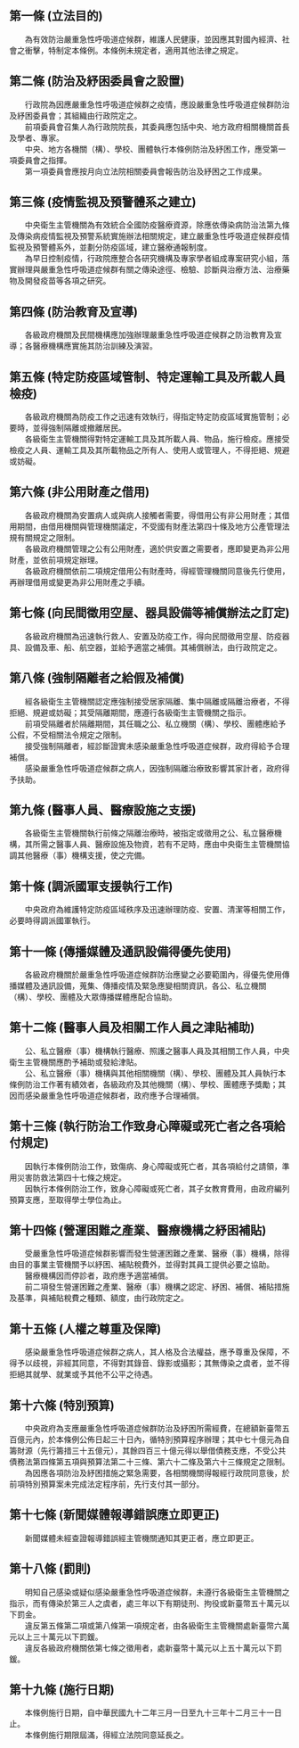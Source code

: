 第一條 (立法目的)
-----------------
　　為有效防治嚴重急性呼吸道症候群，維護人民健康，並因應其對國內經濟、社會之衝擊，特制定本條例。本條例未規定者，適用其他法律之規定。  


第二條 (防治及紓困委員會之設置)
-------------------------------
　　行政院為因應嚴重急性呼吸道症候群之疫情，應設嚴重急性呼吸道症候群防治及紓困委員會；其組織由行政院定之。  
　　前項委員會召集人為行政院院長，其委員應包括中央、地方政府相關機關首長及學者、專家。  
　　中央、地方各機關（構）、學校、團體執行本條例防治及紓困工作，應受第一項委員會之指揮。  
　　第一項委員會應按月向立法院相關委員會報告防治及紓困之工作成果。  


第三條 (疫情監視及預警體系之建立)
---------------------------------
　　中央衛生主管機關為有效統合全國防疫醫療資源，除應依傳染病防治法第九條及傳染病疫情監視及預警系統實施辦法相關規定，建立嚴重急性呼吸道症候群疫情監視及預警體系外，並劃分防疫區域，建立醫療通報制度。  
　　為早日控制疫情，行政院應整合各研究機構及專家學者組成專案研究小組，落實辦理與嚴重急性呼吸道症候群有關之傳染途徑、檢驗、診斷與治療方法、治療藥物及開發疫苗等各項之研究。  


第四條 (防治教育及宣導)
-----------------------
　　各級政府機關及民間機構應加強辦理嚴重急性呼吸道症候群之防治教育及宣導；各醫療機構應實施其防治訓練及演習。  


第五條 (特定防疫區域管制、特定運輸工具及所載人員檢疫)
-----------------------------------------------------
　　各級政府機關為防疫工作之迅速有效執行，得指定特定防疫區域實施管制；必要時，並得強制隔離或撤離居民。  
　　各級衛生主管機關得對特定運輸工具及其所載人員、物品，施行檢疫。應接受檢疫之人員、運輸工具及其所載物品之所有人、使用人或管理人，不得拒絕、規避或妨礙。  


第六條 (非公用財產之借用)
-------------------------
　　各級政府機關為安置病人或與病人接觸者需要，得借用公有非公用財產；其借用期間，由借用機關與管理機關議定，不受國有財產法第四十條及地方公產管理法規有關規定之限制。  
　　各級政府機關管理之公有公用財產，適於供安置之需要者，應即變更為非公用財產，並依前項規定辦理。  
　　各級政府機關依前二項規定借用公有財產時，得經管理機關同意後先行使用，再辦理借用或變更為非公用財產之手續。  


第七條 (向民間徵用空屋、器具設備等補償辦法之訂定)
-------------------------------------------------
　　各級政府機關為迅速執行救人、安置及防疫工作，得向民間徵用空屋、防疫器具、設備及車、船、航空器，並給予適當之補償。其補償辦法，由行政院定之。  


第八條 (強制隔離者之給假及補償)
-------------------------------
　　經各級衛生主管機關認定應強制接受居家隔離、集中隔離或隔離治療者，不得拒絕、規避或妨礙；其受隔離期間，應遵行各級衛生主管機關之指示。  
　　前項受隔離者於隔離期間，其任職之公、私立機關（構）、學校、團體應給予公假，不受相關法令規定之限制。  
　　接受強制隔離者，經診斷證實未感染嚴重急性呼吸道症候群，政府得給予合理補償。  
　　感染嚴重急性呼吸道症候群之病人，因強制隔離治療致影響其家計者，政府得予扶助。  


第九條 (醫事人員、醫療設施之支援)
---------------------------------
　　各級衛生主管機關執行前條之隔離治療時，被指定或徵用之公、私立醫療機構，其所需之醫事人員、醫療設施及物資，若有不足時，應由中央衛生主管機關協調其他醫療（事）機構支援，使之完備。  


第十條 (調派國軍支援執行工作)
-----------------------------
　　中央政府為維護特定防疫區域秩序及迅速辦理防疫、安置、清潔等相關工作，必要時得調派國軍執行。  


第十一條 (傳播媒體及通訊設備得優先使用)
---------------------------------------
　　各級政府機關於嚴重急性呼吸道症候群防治應變之必要範圍內，得優先使用傳播媒體及通訊設備，蒐集、傳播疫情及緊急應變相關資訊，各公、私立機關（構）、學校、團體及大眾傳播媒體應配合協助。  


第十二條 (醫事人員及相關工作人員之津貼補助)
-------------------------------------------
　　公、私立醫療（事）機構執行醫療、照護之醫事人員及其相關工作人員，中央衛生主管機關應酌予補助或發給津貼。  
　　公、私立醫療（事）機構與其他相關機關（構）、學校、團體及其人員執行本條例防治工作著有績效者，各級政府及其他機關（構）、學校、團體應予獎勵；其因而感染嚴重急性呼吸道症候群者，政府應予合理補償。  


第十三條 (執行防治工作致身心障礙或死亡者之各項給付規定)
-------------------------------------------------------
　　因執行本條例防治工作，致傷病、身心障礙或死亡者，其各項給付之請領，準用災害防救法第四十七條之規定。  
　　因執行本條例防治工作，致身心障礙或死亡者，其子女教育費用，由政府編列預算支應，至取得學士學位為止。  


第十四條 (營運困難之產業、醫療機構之紓困補貼)
---------------------------------------------
　　受嚴重急性呼吸道症候群影響而發生營運困難之產業、醫療（事）機構，除得由目的事業主管機關予以紓困、補貼稅費外，並得對其員工提供必要之協助。  
　　醫療機構因而停診者，政府應予適當補償。  
　　前二項發生營運困難之產業、醫療（事）機構之認定、紓困、補償、補貼措施及基準，與補貼稅費之種類、額度，由行政院定之。  


第十五條 (人權之尊重及保障)
---------------------------
　　感染嚴重急性呼吸道症候群之病人，其人格及合法權益，應予尊重及保障，不得予以歧視，非經其同意，不得對其錄音、錄影或攝影；其無傳染之虞者，並不得拒絕其就學、就業或予其他不公平之待遇。  


第十六條 (特別預算)
-------------------
　　中央政府為支應嚴重急性呼吸道症候群防治及紓困所需經費，在總額新臺幣五百億元內，於本條例公佈日起三十日內，循特別預算程序辦理；其中七十億元為自籌財源（先行籌措三十五億元），其餘四百三十億元得以舉借債務支應，不受公共債務法第四條第五項與預算法第二十三條、第六十二條及第六十三條規定之限制。  
　　為因應各項防治及紓困措施之緊急需要，各相關機關得報經行政院同意後，於前項特別預算案未完成法定程序前，先行支付其一部分。  


第十七條 (新聞媒體報導錯誤應立即更正)
-------------------------------------
　　新聞媒體未經查證報導錯誤經主管機關通知其更正者，應立即更正。  


第十八條 (罰則)
---------------
　　明知自己感染或疑似感染嚴重急性呼吸道症候群，未遵行各級衛生主管機關之指示，而有傳染於第三人之虞者，處三年以下有期徒刑、拘役或新臺幣五十萬元以下罰金。  
　　違反第五條第二項或第八條第一項規定者，由各級衛生主管機關處新臺幣六萬元以上三十萬元以下罰鍰。  
　　違反各級政府機關依第七條之徵用者，處新臺幣十萬元以上五十萬元以下罰鍰。  


第十九條 (施行日期)
-------------------
　　本條例施行日期，自中華民國九十二年三月一日至九十三年十二月三十一日止。  
　　本條例施行期限屆滿，得經立法院同意延長之。
